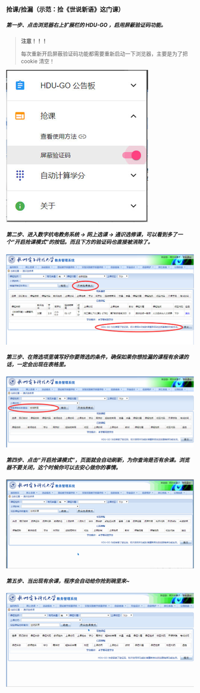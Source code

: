 ### 抢课/捡漏（示范：捡《世说新语》这门课）

##### 第一步、点击浏览器右上扩展栏的 HDU-GO ，启用屏蔽验证码功能。

> **注意！！！**
> 
> 每次重新开启屏蔽验证码功能都需要重新启动一下浏览器，主要是为了把 cookie 清空！

![](../image/006Xmmmgly1g6r94l7bwuj30al0bcwen.jpg)

##### 第二步、进入数字杭电教务系统 -> 网上选课 -> 通识选修课，可以看到多了一个“开启抢课模式”的按钮。而且下方的验证码也直接被消除了。

![](../image/006Xmmmggy1g6r9asoj87j310f0hhn19.jpg)

##### 第三步、在筛选项里填写好你要筛选的条件，确保如果你想捡漏的课程有余课的话，一定会出现在表格里。

![](../image/006Xmmmgly1g6r9h6o5jij310h0drn0r.jpg)

##### 第四步、点击“开启抢课模式”，页面就会自动刷新，为你查询是否有余课。浏览器不要关闭，这个时候你可以去安心做你的事情。

![](../image/006Xmmmgly1g6r9tp17zgg310r0hdak3.gif)

##### 第五步、当出现有余课，程序会自动给你抢到碗里来~

![](../image/006Xmmmggy1g6r9tphre4g30z70hiau2.gif)
